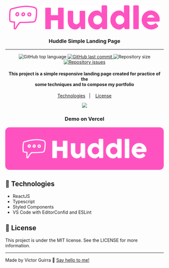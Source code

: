 <div align="center">
    <img src="./src/assets/images/logo_tertiary.svg" />
</div>

<h3 align="center">Huddle Simple Landing Page</h3>

---

<p align="center">

<img alt="GitHub top language" src="https://img.shields.io/github/languages/top/victorguirra/huddle">

<a href="https://github.com/victorguirra/fylo_website/commits/master">
    <img alt="GitHub last commit" src="https://img.shields.io/github/last-commit/victorguirra/huddle">
</a>

<img alt="Repository size" src="https://img.shields.io/github/repo-size/victorguirra/huddle">

<a href="https://github.com/victorguirra/fylo_website/issues">
    <img alt="Repository issues" src="https://img.shields.io/github/issues/victorguirra/huddle">
</a>

</p>

<h4 align="center">
    This project is a simple responsive landing page created for practice of the <br/> some techniques and to compose my portfolio
</h4>

<p align="center">
  <a href="#rocket-technologies">Technologies</a>&nbsp;&nbsp;&nbsp;|&nbsp;&nbsp;&nbsp;
  <a href="#memo-license">License</a>
</p>

<div align="center">
    <img src="https://i.ibb.co/NKQnJ9Y/huddle.png" width="800"/>
</div>

<div align="center">
    <h3>Demo on Vercel</h3>
    <a href="https://huddle-bay.vercel.app/" target="blank">
        <img src="./src/assets/images/logo_box.svg" />
    </a>
</div>

## :rocket: Technologies

- ReactJS
- Typescript
- Styled Components
- VS Code with EditorConfid and ESLint

## :memo: License

This project is under the MIT license. See the LICENSE for more information.

---

Made by Victor Guirra 👋 [Say hello to me!](https://www.linkedin.com/in/victorguirra/)